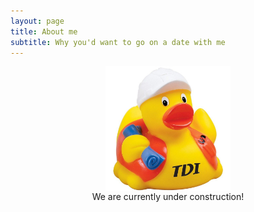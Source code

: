 ```yaml
---
layout: page
title: About me
subtitle: Why you'd want to go on a date with me
---
```


<figure> 
  <img style="display:block; margin-left:auto; margin-right:auto;" src="/img/under-construction.jpg" alt="We are currently under construction!" width="200"/>
  <figcaption style="text-align: center;">We are currently under construction!</figcaption>
</figure>